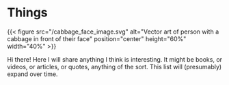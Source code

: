 # Things 


{{< figure src="/cabbage_face_image.svg" alt="Vector art of person with a cabbage in front of their face" position="center" height="60%" width="40%" >}}

Hi there!
Here I will share anything I think is interesting. It might be books, or videos, or articles, or quotes, anything of the sort.
This list will (presumably) expand over time.


